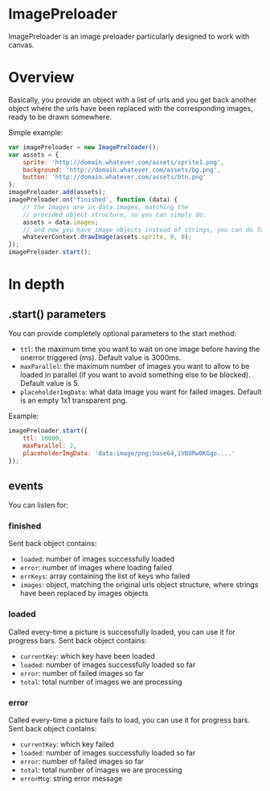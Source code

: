 ImagePreloader
==============

ImagePreloader is an image preloader particularly designed to work with canvas.

# Overview

Basically, you provide an object with a list of urls and you get back another object where the urls have been replaced with the corresponding images, ready to be drawn somewhere.

Simple example:

```javascript
var imagePreloader = new ImagePreloader();
var assets = {
	sprite: 'http://domain.whatever.com/assets/sprite1.png',
	background: 'http://domain.whatever.com/assets/bg.png',
	button: 'http://domain.whatever.com/assets/btn.png'
};
imagePreloader.add(assets);
imagePreloader.on('finished', function (data) {
	// the images are in data.images, matching the
	// provided object structure, so you can simply do:
	assets = data.images;
	// and now you have image objects instead of strings, you can do for example:
	whateverContext.drawImage(assets.sprite, 0, 0);
});
imagePreloader.start();
```

# In depth

## .start() parameters

You can provide completely optional parameters to the start method:

- `ttl`: the maximum time you want to wait on one image before having the onerror triggered (ms). Default value is 3000ms.
- `maxParallel`: the maximum number of images you want to allow to be loaded in parallel (if you want to avoid something else to be blocked). Default value is 5.
- `placeholderImgData`: what data image you want for failed images. Default is an empty 1x1 transparent png.

Example:
```javascript
imagePreloader.start({
	ttl: 10000,
	maxParallel: 2,
	placeholderImgData: 'data:image/png;base64,iVBORw0KGgo....'
});
```

## events

You can listen for:

### finished

Sent back object contains:

- `loaded`: number of images successfully loaded
- `error`: number of images where loading failed
- `errKeys`: array containing the list of keys who failed
- `images`: object, matching the original urls object structure, where strings have been replaced by images objects

### loaded

Called every-time a picture is successfully loaded, you can use it for progress bars. Sent back object contains:

- `currentKey`: which key have been loaded
- `loaded`: number of images successfully loaded so far
- `error`: number of failed images so far
- `total`: total number of images we are processing

### error

Called every-time a picture fails to load, you can use it for progress bars. Sent back object contains:

- `currentKey`: which key failed
- `loaded`: number of images successfully loaded so far
- `error`: number of failed images so far
- `total`: total number of images we are processing
- `errorMsg`: string error message